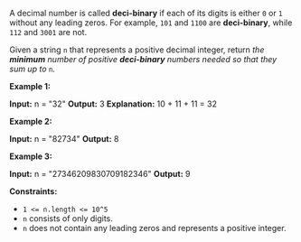 
A decimal number is called  **deci-binary**  if each of its digits is either  `0`  or  `1`  without any leading zeros. For example,  `101`  and  `1100`  are  **deci-binary**, while  `112`  and  `3001`  are not.

Given a string  `n`  that represents a positive decimal integer, return  _the  **minimum**  number of positive  **deci-binary**  numbers needed so that they sum up to_ `n`_._

**Example 1:**

**Input:** n = "32"
**Output:** 3
**Explanation:** 10 + 11 + 11 = 32

**Example 2:**

**Input:** n = "82734"
**Output:** 8

**Example 3:**

**Input:** n = "27346209830709182346"
**Output:** 9

**Constraints:**

-   `1 <= n.length <= 10^5`
-   `n`  consists of only digits.
-   `n`  does not contain any leading zeros and represents a positive integer.